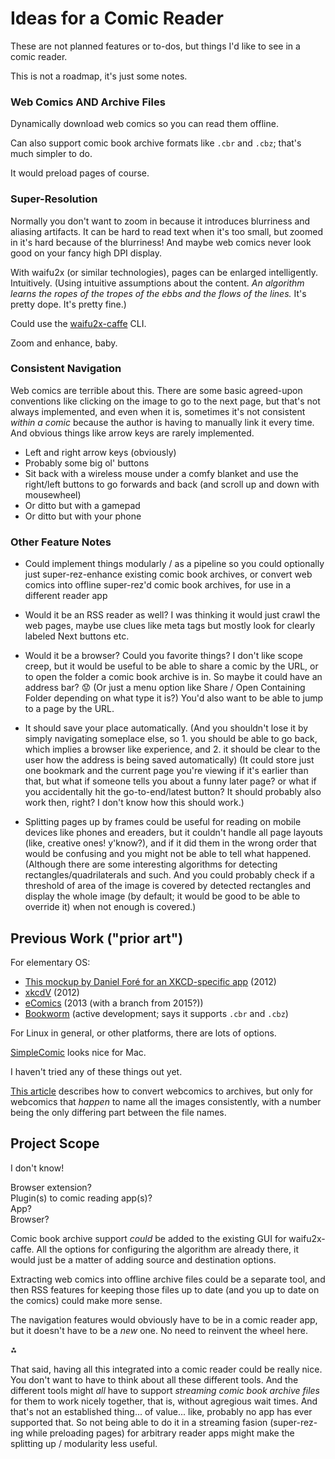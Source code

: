 # Ideas for a Comic Reader

These are not planned features or to-dos, but things I'd like to see in a comic reader.

This is not a roadmap, it's just some notes.

### Web Comics AND Archive Files

Dynamically download web comics so you can read them offline.

Can also support comic book archive formats like `.cbr` and `.cbz`; that's much simpler to do.

It would preload pages of course.


### Super-Resolution

Normally you don't want to zoom in because it introduces blurriness and aliasing artifacts.
It can be hard to read text when it's too small, but zoomed in it's hard because of the blurriness!
And maybe web comics never look good on your fancy high DPI display.

With waifu2x (or similar technologies), pages can be enlarged intelligently. Intuitively.
(Using intuitive assumptions about the content. *An algorithm learns the ropes of the tropes of the ebbs and the flows of the lines.* It's pretty dope. It's pretty fine.)

Could use the [waifu2x-caffe](https://github.com/lltcggie/waifu2x-caffe) CLI.

Zoom and enhance, baby.


### Consistent Navigation

Web comics are terrible about this.
There are some basic agreed-upon conventions like clicking on the image to go to the next page,
but that's not always implemented, and even when it is, sometimes it's not consistent *within a comic* because the author is having to manually link it every time.
And obvious things like arrow keys are rarely implemented.

* Left and right arrow keys (obviously)
* Probably some big ol' buttons
* Sit back with a wireless mouse under a comfy blanket and use the right/left buttons to go forwards and back (and scroll up and down with mousewheel)
* Or ditto but with a gamepad
* Or ditto but with your phone


### Other Feature Notes

* Could implement things modularly / as a pipeline so you could optionally just
super-rez-enhance existing comic book archives, or
convert web comics into offline super-rez'd comic book archives,
for use in a different reader app

* Would it be an RSS reader as well?
I was thinking it would just crawl the web pages,
maybe use clues like meta tags but mostly look for clearly labeled Next buttons etc.

* Would it be a browser? Could you favorite things?
I don't like scope creep, but it would be useful to be able to share a comic by the URL,
or to open the folder a comic book archive is in.
So maybe it could have an address bar? 😟
(Or just a menu option like Share / Open Containing Folder depending on what type it is?)
You'd also want to be able to jump to a page by the URL.

* It should save your place automatically.
(And you shouldn't lose it by simply navigating someplace else, so 1. you should be able to go back, which implies a browser like experience, and 2. it should be clear to the user how the address is being saved automatically)
(It could store just one bookmark and the current page you're viewing if it's earlier than that,
but what if someone tells you about a funny later page? or what if you accidentally hit the go-to-end/latest button?
It should probably also work then, right? I don't know how this should work.)

* Splitting pages up by frames could be useful for reading on mobile devices like phones and ereaders,
but it couldn't handle all page layouts (like, creative ones! y'know?),
and if it did them in the wrong order that would be confusing
and you might not be able to tell what happened.
(Although there are some interesting algorithms for detecting rectangles/quadrilaterals and such.
And you could probably check if a threshold of area of the image is covered by detected rectangles
and display the whole image (by default; it would be good to be able to override it) when not enough is covered.)

## Previous Work ("prior art")

For elementary OS:
* [This mockup by Daniel Foré for an XKCD-specific app](https://danrabbit.deviantart.com/art/XKCD-App-332444858) (2012)
* [xkcdV](https://launchpad.net/xkcdv) (2012)
* [eComics](https://github.com/Digi59404/eComics) (2013 (with a branch from 2015?))
* [Bookworm](https://babluboy.github.io/bookworm/) (active development; says it supports `.cbr` and `.cbz`)

For Linux in general, or other platforms, there are lots of options.

[SimpleComic](http://dancingtortoise.com/simplecomic/) looks nice for Mac.

I haven't tried any of these things out yet.

[This article](https://www.howtogeek.com/66060/how-to-read-webcomics-offline-in-comic-book-reader-format/)
describes how to convert webcomics to archives,
but only for webcomics that *happen* to name all the images consistently,
with a number being the only differing part between the file names.

## Project Scope

I don't know!

Browser extension?  
Plugin(s) to comic reading app(s)?  
App?  
Browser?  


Comic book archive support *could* be added to the existing GUI for waifu2x-caffe.
All the options for configuring the algorithm are already there,
it would just be a matter of adding source and destination options.

Extracting web comics into offline archive files could be a separate tool,
and then RSS features for keeping those files up to date (and you up to date on the comics) could make more sense.

The navigation features would obviously have to be in a comic reader app,
but it doesn't have to be a *new* one. No need to reinvent the wheel here.

⁂

That said, having all this integrated into a comic reader could be really nice.
You don't want to have to think about all these different tools.
And the different tools might *all* have to support *streaming comic book archive files* for them to work nicely together,
that is, without agregious wait times.
And that's not an established thing... of value... like, probably no app has ever supported that.
So not being able to do it in a streaming fasion (super-rez-ing while preloading pages) for arbitrary reader apps
might make the splitting up / modularity less useful.



